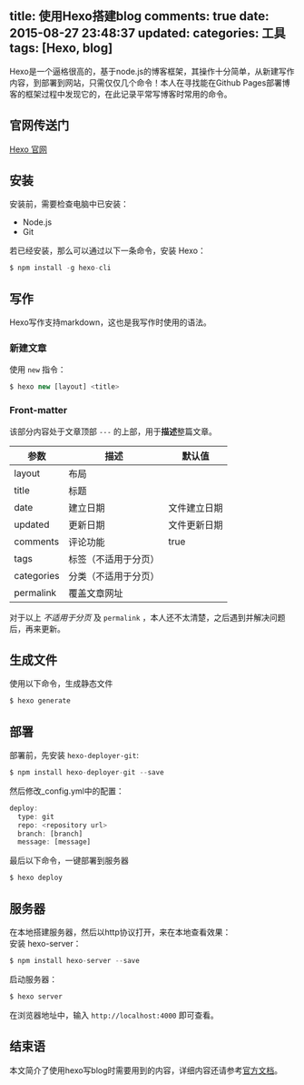 title: 使用Hexo搭建blog
comments: true
date: 2015-08-27 23:48:37
updated:
categories: 工具
tags: [Hexo, blog]
---

Hexo是一个逼格很高的，基于node.js的博客框架，其操作十分简单，从新建写作内容，到部署到网站，只需仅仅几个命令！本人在寻找能在Github Pages部署博客的框架过程中发现它的，在此记录平常写博客时常用的命令。

## 官网传送门
[Hexo 官网](https://hexo.io/zh-cn/)

## 安装
安装前，需要检查电脑中已安装：

* Node.js
* Git

若已经安装，那么可以通过以下一条命令，安装 Hexo：

```node.js
$ npm install -g hexo-cli
```

## 写作
Hexo写作支持markdown，这也是我写作时使用的语法。

### 新建文章
使用 `new` 指令：

```node.js
$ hexo new [layout] <title>
```

### Front-matter
该部分内容处于文章顶部 `---` 的上部，用于**描述**整篇文章。

| 参数 | 描述 | 默认值 |
| ---- | ---- | ------ |
| layout | 布局 | |
| title | 标题 | |
| date | 建立日期 |  文件建立日期 |
| updated | 更新日期 | 文件更新日期 |
| comments | 评论功能 | true |
| tags | 标签（不适用于分页） | |
| categories | 分类（不适用于分页） | |
| permalink | 覆盖文章网址 | |

对于以上 *不适用于分页* 及 `permalink` ，本人还不太清楚，之后遇到并解决问题后，再来更新。

## 生成文件
使用以下命令，生成静态文件

```node.js
$ hexo generate
```

## 部署
部署前，先安装 `hexo-deployer-git`:

```node.js
$ npm install hexo-deployer-git --save
```

然后修改_config.yml中的配置：

```node.js
deploy:
  type: git
  repo: <repository url>
  branch: [branch]
  message: [message]
```

最后以下命令，一键部署到服务器

```node.js
$ hexo deploy
```

## 服务器
在本地搭建服务器，然后以http协议打开，来在本地查看效果：  
安装 hexo-server：

```node.js
$ npm install hexo-server --save
```

启动服务器：

```node.js
$ hexo server
```

在浏览器地址中，输入 `http://localhost:4000` 即可查看。

## 结束语
本文简介了使用hexo写blog时需要用到的内容，详细内容还请参考[官方文档](https://hexo.io/zh-cn/docs/)。